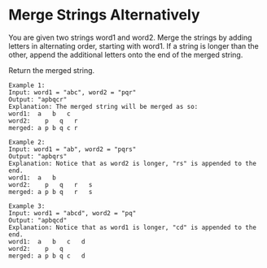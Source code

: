# Merge Strings Alternatively
You are given two strings word1 and word2. Merge the strings by adding letters in alternating order, starting with word1. If a string is longer than the other, append the additional letters onto the end of the merged string.

Return the merged string.

    Example 1:
    Input: word1 = "abc", word2 = "pqr"
    Output: "apbqcr"
    Explanation: The merged string will be merged as so:
    word1:  a   b   c
    word2:    p   q   r
    merged: a p b q c r

    Example 2:
    Input: word1 = "ab", word2 = "pqrs"
    Output: "apbqrs"
    Explanation: Notice that as word2 is longer, "rs" is appended to the end.
    word1:  a   b
    word2:    p   q   r   s
    merged: a p b q   r   s

    Example 3:
    Input: word1 = "abcd", word2 = "pq"
    Output: "apbqcd"
    Explanation: Notice that as word1 is longer, "cd" is appended to the end.
    word1:  a   b   c   d
    word2:    p   q
    merged: a p b q c   d

    
